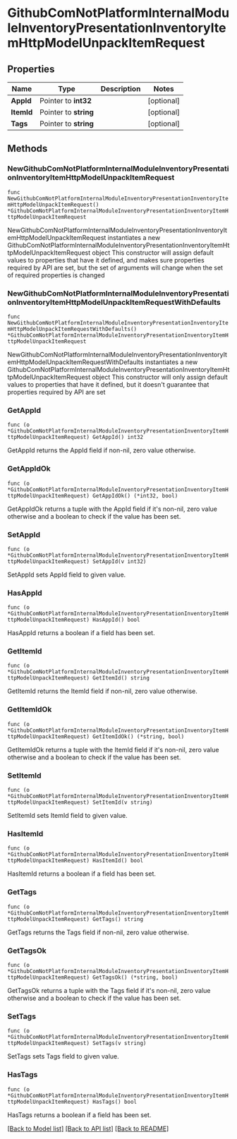 # GithubComNotPlatformInternalModuleInventoryPresentationInventoryItemHttpModelUnpackItemRequest

## Properties

Name | Type | Description | Notes
------------ | ------------- | ------------- | -------------
**AppId** | Pointer to **int32** |  | [optional] 
**ItemId** | Pointer to **string** |  | [optional] 
**Tags** | Pointer to **string** |  | [optional] 

## Methods

### NewGithubComNotPlatformInternalModuleInventoryPresentationInventoryItemHttpModelUnpackItemRequest

`func NewGithubComNotPlatformInternalModuleInventoryPresentationInventoryItemHttpModelUnpackItemRequest() *GithubComNotPlatformInternalModuleInventoryPresentationInventoryItemHttpModelUnpackItemRequest`

NewGithubComNotPlatformInternalModuleInventoryPresentationInventoryItemHttpModelUnpackItemRequest instantiates a new GithubComNotPlatformInternalModuleInventoryPresentationInventoryItemHttpModelUnpackItemRequest object
This constructor will assign default values to properties that have it defined,
and makes sure properties required by API are set, but the set of arguments
will change when the set of required properties is changed

### NewGithubComNotPlatformInternalModuleInventoryPresentationInventoryItemHttpModelUnpackItemRequestWithDefaults

`func NewGithubComNotPlatformInternalModuleInventoryPresentationInventoryItemHttpModelUnpackItemRequestWithDefaults() *GithubComNotPlatformInternalModuleInventoryPresentationInventoryItemHttpModelUnpackItemRequest`

NewGithubComNotPlatformInternalModuleInventoryPresentationInventoryItemHttpModelUnpackItemRequestWithDefaults instantiates a new GithubComNotPlatformInternalModuleInventoryPresentationInventoryItemHttpModelUnpackItemRequest object
This constructor will only assign default values to properties that have it defined,
but it doesn't guarantee that properties required by API are set

### GetAppId

`func (o *GithubComNotPlatformInternalModuleInventoryPresentationInventoryItemHttpModelUnpackItemRequest) GetAppId() int32`

GetAppId returns the AppId field if non-nil, zero value otherwise.

### GetAppIdOk

`func (o *GithubComNotPlatformInternalModuleInventoryPresentationInventoryItemHttpModelUnpackItemRequest) GetAppIdOk() (*int32, bool)`

GetAppIdOk returns a tuple with the AppId field if it's non-nil, zero value otherwise
and a boolean to check if the value has been set.

### SetAppId

`func (o *GithubComNotPlatformInternalModuleInventoryPresentationInventoryItemHttpModelUnpackItemRequest) SetAppId(v int32)`

SetAppId sets AppId field to given value.

### HasAppId

`func (o *GithubComNotPlatformInternalModuleInventoryPresentationInventoryItemHttpModelUnpackItemRequest) HasAppId() bool`

HasAppId returns a boolean if a field has been set.

### GetItemId

`func (o *GithubComNotPlatformInternalModuleInventoryPresentationInventoryItemHttpModelUnpackItemRequest) GetItemId() string`

GetItemId returns the ItemId field if non-nil, zero value otherwise.

### GetItemIdOk

`func (o *GithubComNotPlatformInternalModuleInventoryPresentationInventoryItemHttpModelUnpackItemRequest) GetItemIdOk() (*string, bool)`

GetItemIdOk returns a tuple with the ItemId field if it's non-nil, zero value otherwise
and a boolean to check if the value has been set.

### SetItemId

`func (o *GithubComNotPlatformInternalModuleInventoryPresentationInventoryItemHttpModelUnpackItemRequest) SetItemId(v string)`

SetItemId sets ItemId field to given value.

### HasItemId

`func (o *GithubComNotPlatformInternalModuleInventoryPresentationInventoryItemHttpModelUnpackItemRequest) HasItemId() bool`

HasItemId returns a boolean if a field has been set.

### GetTags

`func (o *GithubComNotPlatformInternalModuleInventoryPresentationInventoryItemHttpModelUnpackItemRequest) GetTags() string`

GetTags returns the Tags field if non-nil, zero value otherwise.

### GetTagsOk

`func (o *GithubComNotPlatformInternalModuleInventoryPresentationInventoryItemHttpModelUnpackItemRequest) GetTagsOk() (*string, bool)`

GetTagsOk returns a tuple with the Tags field if it's non-nil, zero value otherwise
and a boolean to check if the value has been set.

### SetTags

`func (o *GithubComNotPlatformInternalModuleInventoryPresentationInventoryItemHttpModelUnpackItemRequest) SetTags(v string)`

SetTags sets Tags field to given value.

### HasTags

`func (o *GithubComNotPlatformInternalModuleInventoryPresentationInventoryItemHttpModelUnpackItemRequest) HasTags() bool`

HasTags returns a boolean if a field has been set.


[[Back to Model list]](../README.md#documentation-for-models) [[Back to API list]](../README.md#documentation-for-api-endpoints) [[Back to README]](../README.md)


